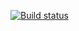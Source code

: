 [![Build status](https://ci.appveyor.com/api/projects/status/si1w2t441prfslv7?svg=true)](https://ci.appveyor.com/project/AnastasiyaRiabova/patterns2)